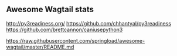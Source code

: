 ## Awesome Wagtail stats

http://py3readiness.org/
https://github.com/chhantyal/py3readiness
https://github.com/brettcannon/caniusepython3

https://raw.githubusercontent.com/springload/awesome-wagtail/master/README.md
